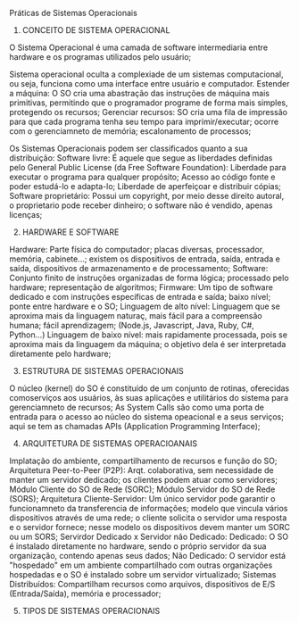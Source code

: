 Práticas de Sistemas Operacionais

1. CONCEITO DE SISTEMA OPERACIONAL

O Sistema Operacional é uma camada de software intermediaria entre hardware e os programas utilizados pelo usuário;

Sistema operacional oculta a complexiade de um sistemas computacional, ou seja, funciona como uma interface entre usuário e computador.
  Estender a máquina: O SO cria uma abastração das instruções de máquina mais primitivas, permitindo que o programador programe de forma mais simples, protegendo os recursos;
  Gerenciar recursos: SO cria uma fila de impressão para que cada programa tenha seu tempo para imprimir/executar; ocorre com o gerenciamneto de memória; escalonamento de processos;

  Os Sistemas Operacionais podem ser classificados quanto a sua distribuição:
    Software livre: É aquele que segue as liberdades definidas pelo General Public License (da Free Software Foundation):
          Liberdade para executar o programa para qualquer propósito;
          Acesso ao código fonte e poder estudá-lo e adapta-lo;
          Liberdade de aperfeiçoar e distribuir cópias;
    Software proprietário: Possui um copyright, por meio desse direito autoral, o proprietario pode receber dinheiro; o software não é vendido, apenas licenças;

2. HARDWARE E SOFTWARE

Hardware: Parte física do computador; placas diversas, processador, memória, cabinete...; existem os dispositivos de entrada, saída, entrada e saída, dispositivos de armazenamento e de processamento;
Software: Conjunto finito de instruções organizadas de forma lógica; processado pelo hardware; representação de algoritmos; 
              Firmware: Um tipo de software dedicado e com instruções específicas de entrada e saída; baixo nível; ponte entre hardware e o SO;
          Linguagem de alto nível: Linguagem que se aproxima mais da linguagem naturaç, mais fácil para a compreensão humana; fácil aprendizagem;
          (Node.js, Javascript, Java, Ruby, C#, Python...)
          Linguagem de baixo nível: mais rapidamente processada, pois se aproxima mais da linguagem da máquina; o objetivo dela é ser interpretada diretamente pelo hardware;

3. ESTRUTURA DE SISTEMAS OPERACIONAIS

O núcleo (kernel) do SO é constituído de um conjunto de rotinas, oferecidas comoserviços aos usuários, às suas aplicações e utilitários do sistema para gerenciamneto de recursos;
As System Calls são como uma porta de entrada para o acesso ao núcleo do sistema opeacional e a seus serviços; aqui se tem as chamadas APIs (Application Programming Interface);

4. ARQUITETURA DE SISTEMAS OPERACIOANAIS

Implatação do ambiente, compartilhamento de recursos e função do SO;
          Arquitetura Peer-to-Peer (P2P): Arqt. colaborativa, sem necessidade de manter um servidor dedicado; os clientes podem atuar como servidores; 
              Módulo Cliente do SO de Rede (SORC);
              Módulo Servidor do SO de Rede (SORS);
          Arquitetura Cliente-Servidor: Um único servidor pode garantir o funcionamneto da transferencia de informações; modelo que vincula vários dispositivos através de uma rede; o cliente solicita o servidor uma resposta e o servidor fornece; nesse modelo os dispositivos devem manter um SORC ou um SORS;
          Servirdor Dedicado x Servidor não Dedicado:
              Dedicado: O SO é instalado diretamente no hardware, sendo o próprio servidor da sua organização, contendo apenas seus dados;
              Não Dedicado: O servidor está "hospedado" em um ambiente compartilhado com outras organizações hospedadas e o SO é instalado sobre um servidor virtualizado;
          Sistemas Distribuídos: Compartilham recursos como arquivos, dispositivos de E/S (Entrada/Saída), memória e processador;

5. TIPOS DE SISTEMAS OPERACIONAIS


              

